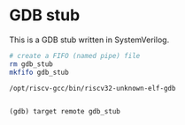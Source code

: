 # GDB stub

This is a GDB stub written in SystemVerilog.

```bash
# create a FIFO (named pipe) file
rm gdb_stub
mkfifo gdb_stub

```

```
/opt/riscv-gcc/bin/riscv32-unknown-elf-gdb


(gdb) target remote gdb_stub
```